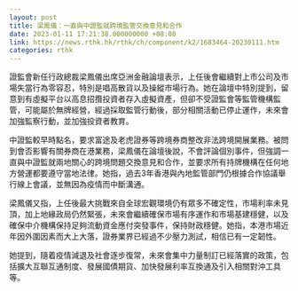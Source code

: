 ```yaml
---
layout: post
title: 梁鳳儀：一直與中證監就跨境監管交換意見和合作
date: 2023-01-11 17:21:38.000000000 +08:00
link: https://news.rthk.hk/rthk/ch/component/k2/1683464-20230111.htm
categories: rthk
---
```


證監會新任行政總裁梁鳳儀出席亞洲金融論壇表示，上任後會繼續對上市公司及市場失當行為零容忍，特別是唱高散貨以及操縱市場行為。她在論壇中特別提到，留意到有虛擬平台以高息招攬投資者存入虛擬資產，但卻不受證監會等監管機構監管，可能屬於無牌經營，經過採取監管行動後，部分相關活動已停止運作，未來會加強監察行動，並加強投資者教育。

中證監較早時點名，要求富途及老虎證券等跨境券商整改非法跨境開展業務。被問到會否影響有關券商在港業務，梁鳳儀在論壇後說，不會評論個別事件，但強調一直與中證監就兩地關心的跨境問題交換意見和合作，並要求所有持牌機構在任何地方營運都要遵守當地法律。她指，過去3年香港與內地監管部門仍根據合作協議舉行線上會議，並無因為疫情而中斷溝通。

梁鳳儀又指，上任後最大挑戰來自全球宏觀環境仍有眾多不確定性，市場利率未見頂，加上地緣政局仍然緊張，未來會繼續確保市場有序運作和市場基建穩健，以及確保中介機構保持足夠流動資金應付突發事件，保持財政穩健。她指，本港市場近年因外圍因素而大上大落，證券業界已經過不少壓力測試，相信已有一定韌性。

她提到，隨着疫情減退及社會逐步復常，未來會集中力量制訂已經落實的政策，包括擴大互聯互通制度、發展國債期貨、加快發展利率互換通及引入相關對沖工具等。
